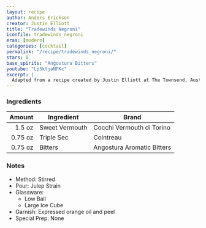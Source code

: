 ```yaml
---
layout: recipe
author: Anders Erickson
creator: Justin Elliott
title: "Tradewinds Negroni"
iconfile: tradewinds_negroni
eras: [modern]
categories: [cocktail]
permalink: "/recipe/tradewinds_negroni/"
stars: 0
base_spirits: "Angostura Bitters"
youtube: "Lp5ktjaNFKc"
excerpt: |
  Adapted from a recipe created by Justin Elliott at The Townsend, Austin, Texas, USA.
---
```


### Ingredients

|  Amount | Ingredient     | Brand                      |
| ------: | -------------- | -------------------------- |
|  1.5 oz | Sweet Vermouth | Cocchi Vermouth di Torino  |
| 0.75 oz | Triple Sec     | Cointreau                  |
| 0.75 oz | Bitters        | Angostura Aromatic Bitters |

### Notes

- Method: Stirred
- Pour: Julep Strain
- Glassware:
  - Low Ball
  - Large Ice Cube
- Garnish: Expressed orange oil and peel
- Special Prep: None
